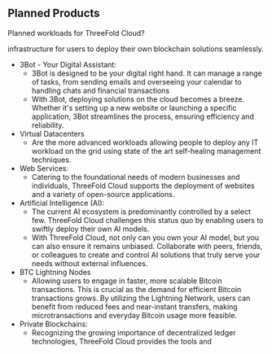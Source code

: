 
## Planned Products

Planned workloads for ThreeFold Cloud?

infrastructure for users to deploy their own blockchain solutions seamlessly.
* 3Bot - Your Digital Assistant:
    * 3Bot is designed to be your digital right hand. It can manage a range of tasks, from sending emails and overseeing your calendar to handling chats and financial transactions
    * With 3Bot, deploying solutions on the cloud becomes a breeze. Whether it's setting up a new website or launching a specific application, 3Bot streamlines the process, ensuring efficiency and reliability.
* Virtual Datacenters
    * Are the more advanced workloads allowing people to deploy any IT workload on the grid using state of the art self-healing management techniques.
* Web Services: 
    * Catering to the foundational needs of modern businesses and individuals, ThreeFold Cloud supports the deployment of websites and a variety of open-source applications.
* Artificial Intelligence (AI):
    * The current AI ecosystem is predominantly controlled by a select few. ThreeFold Cloud challenges this status quo by enabling users to swiftly deploy their own AI models.
    * With ThreeFold Cloud, not only can you own your AI model, but you can also ensure it remains unbiased. Collaborate with peers, friends, or colleagues to create and control AI solutions that truly serve your needs without external influences.
* BTC Lightning Nodes
    * Allowing users to engage in faster, more scalable Bitcoin transactions. This is crucial as the demand for efficient Bitcoin transactions grows. By utilizing the Lightning Network, users can benefit from reduced fees and near-instant transfers, making microtransactions and everyday Bitcoin usage more feasible.
* Private Blockchains: 
    * Recognizing the growing importance of decentralized ledger technologies, ThreeFold Cloud provides the tools and 

